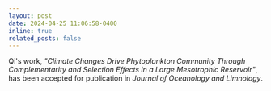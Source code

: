 ```yaml
---
layout: post
date: 2024-04-25 11:06:58-0400
inline: true
related_posts: false
---
```


Qi's work, <em>"Climate Changes Drive Phytoplankton Community Through Complementarity and Selection Effects in a Large Mesotrophic Reservoir"</em>, has been accepted for publication in <em>Journal of Oceanology and Limnology</em>.

